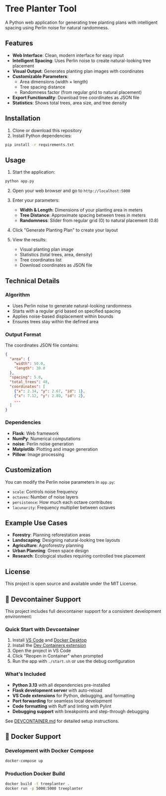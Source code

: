 # Tree Planter Tool

A Python web application for generating tree planting plans with intelligent spacing using Perlin noise for natural randomness.

## Features

- **Web Interface**: Clean, modern interface for easy input
- **Intelligent Spacing**: Uses Perlin noise to create natural-looking tree placement
- **Visual Output**: Generates planting plan images with coordinates
- **Customizable Parameters**:
  - Area dimensions (width × length)
  - Tree spacing distance
  - Randomness factor (from regular grid to natural placement)
- **Export Functionality**: Download tree coordinates as JSON file
- **Statistics**: Shows total trees, area size, and tree density

## Installation

1. Clone or download this repository
2. Install Python dependencies:

```bash
pip install -r requirements.txt
```

## Usage

1. Start the application:

```bash
python app.py
```

2. Open your web browser and go to `http://localhost:5000`

3. Enter your parameters:

   - **Width & Length**: Dimensions of your planting area in meters
   - **Tree Distance**: Approximate spacing between trees in meters
   - **Randomness**: Slider from regular grid (0) to natural placement (0.8)

4. Click "Generate Planting Plan" to create your layout

5. View the results:
   - Visual planting plan image
   - Statistics (total trees, area, density)
   - Tree coordinates list
   - Download coordinates as JSON file

## Technical Details

### Algorithm

- Uses Perlin noise to generate natural-looking randomness
- Starts with a regular grid based on specified spacing
- Applies noise-based displacement within bounds
- Ensures trees stay within the defined area

### Output Format

The coordinates JSON file contains:

```json
{
  "area": {
    "width": 50.0,
    "length": 30.0
  },
  "spacing": 5.0,
  "total_trees": 48,
  "coordinates": [
    {"x": 2.34, "y": 2.67, "id": 1},
    {"x": 7.12, "y": 2.89, "id": 2},
    ...
  ]
}
```

### Dependencies

- **Flask**: Web framework
- **NumPy**: Numerical computations
- **noise**: Perlin noise generation
- **Matplotlib**: Plotting and image generation
- **Pillow**: Image processing

## Customization

You can modify the Perlin noise parameters in `app.py`:

- `scale`: Controls noise frequency
- `octaves`: Number of noise layers
- `persistence`: How much each octave contributes
- `lacunarity`: Frequency multiplier between octaves

## Example Use Cases

- **Forestry**: Planning reforestation areas
- **Landscaping**: Designing natural-looking tree layouts
- **Agriculture**: Agroforestry planning
- **Urban Planning**: Green space design
- **Research**: Ecological studies requiring controlled tree placement

## License

This project is open source and available under the MIT License.

## 🐳 Devcontainer Support

This project includes full devcontainer support for a consistent development environment:

### Quick Start with Devcontainer

1. Install [VS Code](https://code.visualstudio.com/) and [Docker Desktop](https://www.docker.com/products/docker-desktop/)
2. Install the [Dev Containers extension](https://marketplace.visualstudio.com/items?itemName=ms-vscode-remote.remote-containers)
3. Open the project in VS Code
4. Click "Reopen in Container" when prompted
5. Run the app with `./start.sh` or use the debug configuration

### What's Included

- **Python 3.13** with all dependencies pre-installed
- **Flask development server** with auto-reload
- **VS Code extensions** for Python, debugging, and formatting
- **Port forwarding** for seamless local development
- **Code formatting** with Ruff and linting with Pylint
- **Debugging support** with breakpoints and step-through debugging

See [DEVCONTAINER.md](DEVCONTAINER.md) for detailed setup instructions.

## 🐋 Docker Support

### Development with Docker Compose

```bash
docker-compose up
```

### Production Docker Build

```bash
docker build -t treeplanter .
docker run -p 5000:5000 treeplanter
```
